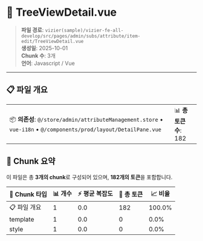 # 📄 TreeViewDetail.vue

> **파일 경로**: `vizier(sample)/vizier-fe-all-develop/src/pages/admin/subs/attribute/item-edit/TreeViewDetail.vue`  
> **생성일**: 2025-10-01  
> **Chunk 수**: 3개  
> **언어**: Javascript / Vue
---





## 📋 파일 개요

| | |
|--|--|
| 📦 **의존성**: `@/store/admin/attributeManagement.store` • `vue-i18n` • `@/components/prod/layout/DetailPane.vue` | 📊 **총 토큰 수**: 182 |






## 🧩 Chunk 요약

이 파일은 총 **3개의 chunk**로 구성되어 있으며, **182개의 토큰**을 포함합니다.

| 🧩 Chunk 타입 | 📊 개수 | ⚡ 평균 복잡도 | 📝 총 토큰 | 📈 비율 |
|---------------|--------|-------------|----------|--------|
| 📋 파일 개요 | 1 | 0.0 | 182 | 100.0% |
| template | 1 | 0.0 | 0 | 0.0% |
| style | 1 | 0.0 | 0 | 0.0% |

